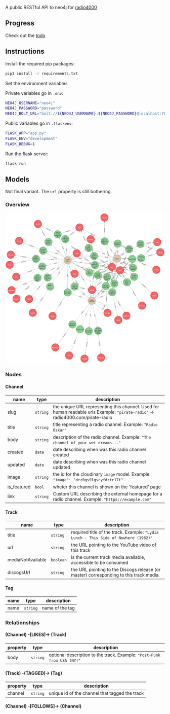 A public RESTful API to neo4j for [radio4000](https://github.com/internet4000/radio4000)

## Progress

Check out the [todo](todo.org)

## Instructions

Install the required pip packages:
```bash
pip3 install -r requirements.txt
```

Set the environment variables

Private variables go in `.env`:
```bash
NEO4J_USERNAME="neo4j"
NEO4J_PASSWORD="password"
NEO4J_BOLT_URL="bolt://${NEO4J_USERNAME}:${NEO4J_PASSWORD}@localhost:7687"
```

Public variables go in `.flaskenv`:
```bash
FLASK_APP="app.py"
FLASK_ENV="development"
FLASK_DEBUG=1
```

Run the flask server:
```bash
flask run
```

## Models

Not final variant. The `url` property is still bothering.

### Overview

![Diagram](diagram.png "An image is worth a thousand words")

### Nodes

#### Channel

| name        | type      | description                                                                                                                    |
|-------------|-----------|--------------------------------------------------------------------------------------------------------------------------------|
| slug        | `string`  | the unique URL representing this channel. Used for human readable urls Example: `"pirate-radio"` -> radio4000.com/pirate-radio |
| title       | `string`  | title representing a radio channel. Example: `"Radio Oskar"`                                                                   |
| body        | `string`  | description of the radio channel. Example: `"The channel of your wet dreams..."`                                               |
| created     | `date`    | date describing when was this radio channel created                                                                            |
| updated     | `date`    | date describing when was this radio channel updated                                                                            |
| image       | `string`  | the id for the cloudinary `image` model. Example: `"image": "drz0qs9lgscyfdztr17t".`                                           |
| is_featured | `bool`    | wheter this channel is shown on the 'featured' page                                                                            |
| link        | `string`  | Custom URL describing the external homepage for a radio channel. Example: `"https://example.com"`                              |

#### Track

| name              | type      | description                                                                            |
|-------------------|-----------|----------------------------------------------------------------------------------------|
| title             | `string`  | required title of the track. Example: `"Lydia Lunch - This Side of Nowhere (1982)"`    |
| url               | `string`  | the URL pointing to the YouTube video of this track                                    |
| mediaNotAvailable | `boolean` | is the current track media available, accessible to be consumed                        |
| discogsUrl        | `string`  | the URL pointing to the Discogs release (or master) corresponding to this track media. |

#### Tag

| name | type     | description     |
|------|----------|-----------------|
| name | `string` | name of the tag |

### Relationships

#### (Channel) -[LIKES]-> (Track)

| property | type     | description                                                             |
|----------|----------|-------------------------------------------------------------------------|
| body     | `string` | optional description to the track. Example: `"Post-Punk from USA (NY)"` |

#### (Track) -(TAGGED)-> (Tag)

| property | type     | description                             |
|----------|----------|-----------------------------------------|
| channel  | `string` | unique id of the channel that tagged the track |


#### (Channel) -[FOLLOWS]-> (Channel)

